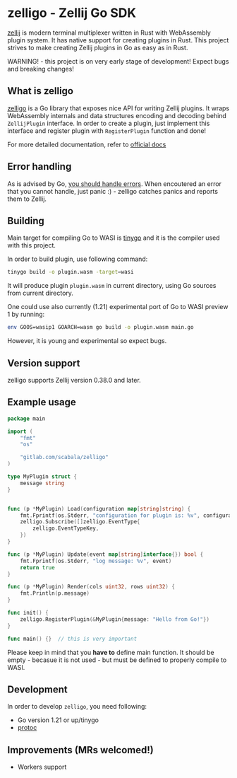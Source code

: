 # zelligo - Zellij Go SDK

[zellij](https://zellij.dev/) is modern terminal multiplexer written in Rust with WebAssembly plugin system. It has native support for creating plugins in Rust. This project strives to make creating Zellij plugins in Go as easy as in Rust.

WARNING! - this project is on very early stage of development! Expect bugs and breaking changes!

## What is zelligo

[zelligo]() is a Go library that exposes nice API for writing Zellij plugins. It wraps WebAssembly internals and data structures encoding and decoding behind `ZellijPlugin` interface.
In order to create a plugin, just implement this interface and register plugin with `RegisterPlugin` function and done!

For more detailed documentation, refer to [official docs](https://zellij.dev/documentation/plugins.html)

## Error handling

As is advised by Go, [you should handle errors](https://go.dev/doc/tutorial/handle-errors). When encoutered an error that you cannot handle, just panic :) - zelligo catches panics and reports them to Zellij.

## Building

Main target for compiling Go to WASI is [tinygo](https://tinygo.org/) and it is the compiler used with this project.

In order to build plugin, use following command:

```bash
tinygo build -o plugin.wasm -target=wasi
```

It will produce plugin `plugin.wasm` in current directory, using Go sources from current directory.

One could use also currently (1.21) experimental port of Go to WASI preview 1 by running:

```bash
env GOOS=wasip1 GOARCH=wasm go build -o plugin.wasm main.go
```

However, it is young and experimental so expect bugs.

## Version support

zelligo supports Zellij version 0.38.0 and later.

## Example usage

```go
package main

import (
	"fmt"
	"os"

	"gitlab.com/scabala/zelligo"
)

type MyPlugin struct {
	message string
}


func (p *MyPlugin) Load(configuration map[string]string) {
	fmt.Fprintf(os.Stderr, "configuration for plugin is: %v", configuration)
	zelligo.Subscribe([]zelligo.EventType{
		zelligo.EventTypeKey,
	})
}

func (p *MyPlugin) Update(event map[string]interface{}) bool {
	fmt.Fprintf(os.Stderr, "log message: %v", event)
	return true
}

func (p *MyPlugin) Render(cols uint32, rows uint32) {
	fmt.Println(p.message)
}

func init() {
	zelligo.RegisterPlugin(&MyPlugin{message: "Hello from Go!"})
}

func main() {}  // this is very important
```

Please keep in mind that you **have to** define main function. It should be empty - 
becasue it is not used - but must be defined to properly compile to WASI.

## Development

In order to develop `zelligo`, you need following:

- Go version 1.21 or up/tinygo
- [protoc](https://github.com/protocolbuffers/protobuf#protobuf-compiler-installation)

## Improvements (MRs welcomed!)

 - Workers support

